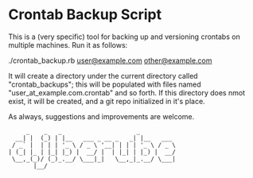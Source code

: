 Crontab Backup Script
=====================

This is a (very specific) tool for backing up and versioning crontabs on multiple machines. Run it as follows:

./crontab_backup.rb user@example.com other@example.com

It will create a directory under the current directory called "crontab_backups"; this will be populated with files named "user_at_example.com.crontab" and so forth. If this directory does nmot exist, it will be created, and a git repo initialized in it's place.

As always, suggestions and improvements are welcome.

```
     _    _   _                     _          
  __| |  (_) | |__   ___ _ __ _   _| |__   ___ 
 / _` |  | | | '_ \ / _ \ '__| | | | '_ \ / _ \
| (_| |_ | |_| |_) |  __/ |  | |_| | |_) |  __/
 \__,_(_)/ (_)_.__/ \___|_|   \__,_|_.__/ \___|
       |__/                                    
```
